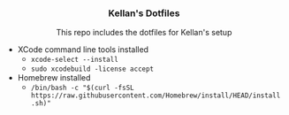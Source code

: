 <p align="center">
  <a href="https://github.com/KellanStevens/Kellans-Scripts"
  >
  </a>
  <h3 align="center">Kellan's Dotfiles</h3>

  <p align="center">
    This repo includes the dotfiles for Kellan's setup
  </p>
</p>


- XCode command line tools installed 
  - ```xcode-select --install```
  - ```sudo xcodebuild -license accept```
- Homebrew installed
  - ```/bin/bash -c "$(curl -fsSL https://raw.githubusercontent.com/Homebrew/install/HEAD/install.sh)"```
